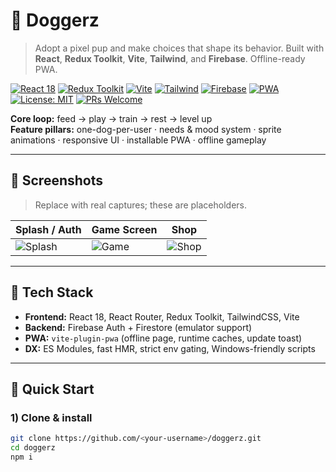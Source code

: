 # 🐶 Doggerz
> Adopt a pixel pup and make choices that shape its behavior. Built with **React**, **Redux Toolkit**, **Vite**, **Tailwind**, and **Firebase**. Offline-ready PWA.

[![React 18](https://img.shields.io/badge/React-18-61dafb)](#)
[![Redux Toolkit](https://img.shields.io/badge/Redux%20Toolkit-RTK-764abc)](#)
[![Vite](https://img.shields.io/badge/Vite-5-646cff)](#)
[![Tailwind](https://img.shields.io/badge/Tailwind-CSS-38bdf8)](#)
[![Firebase](https://img.shields.io/badge/Firebase-Auth%2FFirestore-ffca28)](#)
[![PWA](https://img.shields.io/badge/PWA-Ready-5a0fc8)](#)
[![License: MIT](https://img.shields.io/badge/License-MIT-yellow.svg)](LICENSE)
[![PRs Welcome](https://img.shields.io/badge/PRs-Welcome-success)](#-contributing)

**Core loop:** feed → play → train → rest → level up  
**Feature pillars:** one-dog-per-user · needs & mood system · sprite animations · responsive UI · installable PWA · offline gameplay

---

## 📸 Screenshots
> Replace with real captures; these are placeholders.

| Splash / Auth | Game Screen | Shop |
|---|---|---|
| ![Splash](public/screens/splash.png) | ![Game](public/screens/game.png) | ![Shop](public/screens/shop.png) |

---

## 🧱 Tech Stack
- **Frontend:** React 18, React Router, Redux Toolkit, TailwindCSS, Vite
- **Backend:** Firebase Auth + Firestore (emulator support)
- **PWA:** `vite-plugin-pwa` (offline page, runtime caches, update toast)
- **DX:** ES Modules, fast HMR, strict env gating, Windows-friendly scripts

---

## 🚀 Quick Start

### 1) Clone & install
```bash
git clone https://github.com/<your-username>/doggerz.git
cd doggerz
npm i
